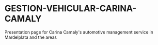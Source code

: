 # GESTION-VEHICULAR-CARINA-CAMALY
Presentation page for Carina Camaly's automotive management service in Mardelplata and the areas
